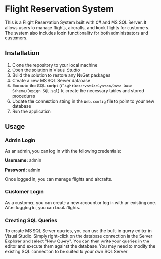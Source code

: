 # Flight Reservation System

This is a Flight Reservation System built with C# and MS SQL Server. It allows users to manage flights, aircrafts, and book flights for customers. The system also includes login functionality for both administrators and customers.

## Installation

1. Clone the repository to your local machine
2. Open the solution in Visual Studio
3. Build the solution to restore any NuGet packages
4. Create a new MS SQL Server database
5. Execute the SQL script (`FlightReservationSystem/Data Base Schema/Design SQL.sql`) to create the necessary tables and stored procedures
6. Update the connection string in the `Web.config` file to point to your new database
7. Run the application

## Usage

### Admin Login

As an admin, you can log in with the following credentials:

**Username:** admin

**Password:** admin

Once logged in, you can manage flights and aircrafts.

### Customer Login

As a customer, you can create a new account or log in with an existing one. After logging in, you can book flights.

### Creating SQL Queries

To create MS SQL Server queries, you can use the built-in query editor in Visual Studio. Simply right-click on the database connection in the Server Explorer and select "New Query". You can then write your queries in the editor and execute them against the database. You may need to modify the existing SQL connection to be suited to your own SQL Server
